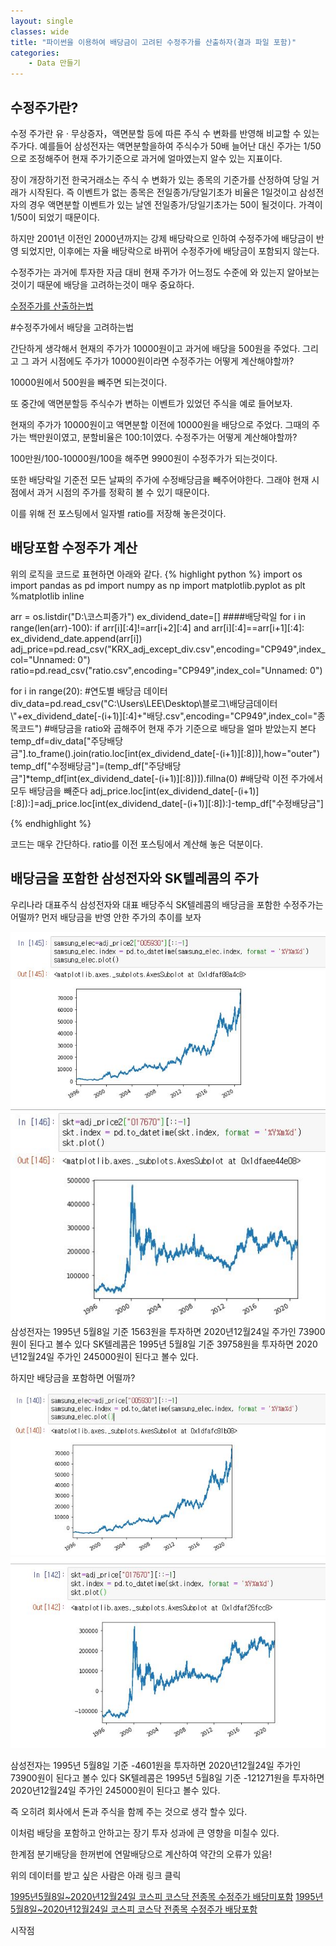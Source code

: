 ```yaml
---
layout: single
classes: wide
title: "파이썬을 이용하여 배당금이 고려된 수정주가를 산출하자(결과 파일 포함)"
categories:
    - Data 만들기
---
```


## 수정주가란?
수정 주가란 유 · 무상증자，액면분할 등에 따른 주식 수 변화를 반영해 비교할 수 있는 주가다. 예를들어 삼성전자는 액면분할을하여 주식수가 50배 늘어난 대신 주가는 1/50으로 조정해주어 현재 주가기준으로 과거에 얼마였는지 알수 있는 지표이다.

장이 개장하기전 한국거래소는 주식 수 변화가 있는 종목의 기준가를 산정하여 당일 거래가 시작된다. 즉 이벤트가 없는 종목은 전일종가/당일기초가 비율은 1일것이고 삼성전자의 경우 액면분할 이벤트가 있는 날엔 전일종가/당일기초가는 50이 될것이다. 가격이 1/50이 되었기 때문이다. 

하지만 2001년 이전인 2000년까지는 강제 배당락으로 인하여 수정주가에 배당금이 반영 되었지만, 이후에는 자율 배당락으로 바뀌어 수정주가에 배당금이 포함되지 않는다.

수정주가는 과거에 투자한 자금 대비 현재 주가가 어느정도 수준에 와 있는지 알아보는 것이기 때문에 배당을 고려하는것이 매우 중요하다. 

[수정주가를 산출하는법](https://leesunkyu94.github.io/data%20%EB%A7%8C%EB%93%A4%EA%B8%B0/make_adj_data/)



#수정주가에서 배당을 고려하는법 

간단하게 생각해서 현재의 주가가 10000원이고 과거에 배당을 500원을 주었다. 그리고 그 과거 시점에도 주가가 10000원이라면 수정주가는 어떻게 계산해야할까?

10000원에서 500원을 빼주면 되는것이다. 

또 중간에 액면분할등 주식수가 변하는 이벤트가 있었던 주식을 예로 들어보자.

현재의 주가가 10000원이고 액면분할 이전에 10000원을 배당으로 주었다. 그때의 주가는 백만원이였고, 분할비율은 100:1이였다. 수정주가는 어떻게 계산해야할까?

100만원/100-10000원/100을 해주면 9900원이 수정주가가 되는것이다.

또한 배당락일 기준전 모든 날짜의 주가에 수정배당금을 빼주어야한다. 그래야 현재 시점에서 과거 시점의 주가를 정확히 볼 수 있기 때문이다.

이를 위해 전 포스팅에서 일자별 ratio를 저장해 놓은것이다.



## 배당포함 수정주가 계산


위의 로직을 코드로 표현하면 아래와 같다.
{% highlight python %}
import os
import pandas as pd
import numpy as np
import matplotlib.pyplot as plt
%matplotlib inline

arr = os.listdir("D:\코스피종가")
ex_dividend_date=[]       ####배당락일
for i in range(len(arr)-100):
    if arr[i][:4]!=arr[i+2][:4] and arr[i][:4]==arr[i+1][:4]:
        ex_dividend_date.append(arr[i])
adj_price=pd.read_csv("KRX_adj_except_div.csv",encoding="CP949",index_col="Unnamed: 0")
ratio=pd.read_csv("ratio.csv",encoding="CP949",index_col="Unnamed: 0")

for i in range(20):
    #연도별 배당금 데이터
    div_data=pd.read_csv("C:\\Users\LEE\Desktop\블로그\배당금데이터\\"+ex_dividend_date[-(i+1)][:4]+"배당.csv",encoding="CP949",index_col="종목코드")
    #배당금을 ratio와 곱해주어 현재 주가 기준으로 배당을 얼마 받았는지 본다
    temp_df=div_data["주당배당금"].to_frame().join(ratio.loc[int(ex_dividend_date[-(i+1)][:8])],how="outer")
    temp_df["수정배당금"]=(temp_df["주당배당금"]*temp_df[int(ex_dividend_date[-(i+1)][:8])]).fillna(0)
    #배당락 이전 주가에서 모두 배당금을 빼준다
    adj_price.loc[int(ex_dividend_date[-(i+1)][:8]):]=adj_price.loc[int(ex_dividend_date[-(i+1)][:8]):]-temp_df["수정배당금"]

{% endhighlight %}

코드는 매우 간단하다. ratio를 이전 포스팅에서 계산해 놓은 덕분이다.

## 배당금을 포함한 삼성전자와 SK텔레콤의 주가

우리나라 대표주식 삼성전자와 대표 배당주식 SK텔레콤의 배당금을 포함한 수정주가는 어떨까?
먼저 배당금을 반영 안한 주가의 추이를 보자
<center><img src="/images/make_data/samsung1.JPG" ></center>

<center><img src="/images/make_data/skt1.JPG" ></center>
삼성전자는 1995년 5월8일 기준 1563원을 투자하면 2020년12월24일 주가인 73900원이 된다고 볼수 있다
SK텔레콤은 1995년 5월8일 기준 39758원을 투자하면 2020년12월24일 주가인 245000원이 된다고 볼수 있다.

하지만 배당금을 포함하면 어떨까?
<center><img src="/images/make_data/samsung.JPG" ></center>

<center><img src="/images/make_data/skt.JPG" ></center>

삼성전자는 1995년 5월8일 기준 -4601원을 투자하면 2020년12월24일 주가인 73900원이 된다고 볼수 있다
SK텔레콤은 1995년 5월8일 기준 -121271원을 투자하면 2020년12월24일 주가인 245000원이 된다고 볼수 있다.

즉 오히려 회사에서 돈과 주식을 함께 주는 것으로 생각 할수 있다.


이처럼 배당을 포함하고 안하고는 장기 투자 성과에 큰 영향을 미칠수 있다.

한계점
분기배당을 한꺼번에 연말배당으로 계산하여 약간의 오류가 있음!

위의 데이터를 받고 싶은 사람은 아래 링크 클릭

[1995년5월8일~2020년12월24일 코스피 코스닥 전종목 수정주가 배당미포함](https://drive.google.com/file/d/1aIdjnUl1aRW7xbAhYtf_756Zy5LUO4Yq/view?usp=sharing)
[1995년5월8일~2020년12월24일 코스피 코스닥 전종목 수정주가 배당포함](https://drive.google.com/file/d/1EGsdhcyYXXlU7w74TyXICzRn02YkbKC-/view?usp=sharing)



시작점
